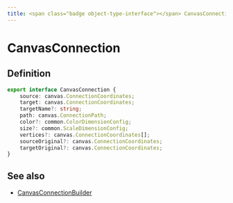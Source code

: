 ```yaml
---
title: <span class="badge object-type-interface"></span> CanvasConnection
---
```

# <span class="badge object-type-interface"></span> CanvasConnection

## Definition

```typescript
export interface CanvasConnection {
	source: canvas.ConnectionCoordinates;
	target: canvas.ConnectionCoordinates;
	targetName?: string;
	path: canvas.ConnectionPath;
	color?: common.ColorDimensionConfig;
	size?: common.ScaleDimensionConfig;
	vertices?: canvas.ConnectionCoordinates[];
	sourceOriginal?: canvas.ConnectionCoordinates;
	targetOriginal?: canvas.ConnectionCoordinates;
}

```
## See also

 * <span class="badge builder"></span> [CanvasConnectionBuilder](./builder-CanvasConnectionBuilder.md)
